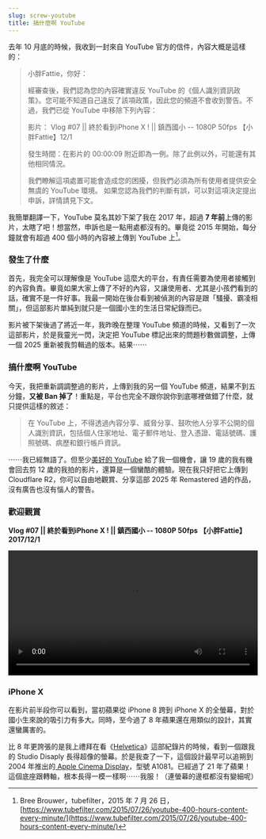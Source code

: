 ```yaml
---
slug: screw-youtube
title: 搞什麼啊 YouTube
---
```

去年 10 月底的時候，我收到一封來自 YouTube 官方的信件，內容大概是這樣的：

> 小胖Fattie，你好：
>  
> 經審查後，我們認為您的內容確實違反 YouTube 的《個人識別資訊政策》。您可能不知道自己違反了該項政策，因此您的頻道不會收到警告。不過，我們已從 YouTube 中移除下列內容：
>  
> 影片： Vlog #07 || 終於看到iPhone X ! || 鎮西國小 -- 1080P 50fps 【小胖Fattie】12/1
>  
> 發生時間：在影片的 00:00:09 附近即為一例。除了此例以外，可能還有其他相同情況。
>  
> 我們瞭解這項處置可能會造成您的困擾，但我們必須為所有使用者提供安全無虞的 YouTube 環境。 如果您認為我們的判斷有誤，可以對這項決定提出申訴，詳情請見下文。

我簡單翻譯一下，YouTube 莫名其妙下架了我在 2017 年，超過 **7 年前**上傳的影片，太瞎了吧！想當然，申訴也是一點用處都沒有的。畢竟從 2015 年開始，每分鐘就會有超過 400 個小時的內容被上傳到 YouTube 上[^1]。

<!-- truncate -->

### 發生了什麼

首先，我完全可以理解像是 YouTube 這麼大的平台，有責任需要為使用者接觸到的內容負責。畢竟如果大家上傳了不好的內容，又讓使用者、尤其是小孩們看到的話，確實不是一件好事。我最一開始在後台看到被偵測的內容是跟「騷擾、霸凌相關」，但這部影片單純到就只是一個國小生的生活日常紀錄而已。

影片被下架後過了將近一年，我昨晚在整理 YouTube 頻道的時候，又看到了一次這部影片，於是我靈光一閃，決定把 YouTube 標記出來的問題秒數做調整，上傳一個 2025 重新被我剪輯過的版本。結果⋯⋯

### 搞什麼啊 YouTube

今天，我把重新調調整過的影片，上傳到我的另一個 YouTube 頻道，結果不到五分鐘，**又被 Ban 掉了**！重點是，平台也完全不跟你說你到底哪裡做錯了什麼，就只提供這樣的敘述：

> 在 YouTube 上，不得透過內容分享、威脅分享、鼓吹他人分享不公開的個人識別資訊，包括個人住家地址、電子郵件地址、登入憑證、電話號碼、護照號碼、病歷和銀行帳戶資訊。

⋯⋯我已經無語了。但至少[美好的 YouTube](2025-07-21-youtube-has-changed.md) 給了我一個機會，讓 19 歲的我有機會回去剪 12 歲的我拍的影片，還算是一個蠻酷的體驗。現在我只好把它上傳到 Cloudflare R2，你可以自由地觀賞、分享這部 2025 年 Remastered 過的作品，沒有廣告也沒有惱人的警告。

### 歡迎觀賞

**Vlog #07 || 終於看到iPhone X ! || 鎮西國小 -- 1080P 50fps 【小胖Fattie】2017/12/1**

<video controls width="100%" preload="metadata" controlsList="nodownload">
  <source src="https://pub-e2800337dd81417d81dad68544b49487.r2.dev/20250804_1080p_h264_mp4_fattie_remastered_final.mp4" type="video/mp4" />
  Your browser does not support the video tag.
</video>

### iPhone X

在影片前半段你可以看到，當初蘋果從 iPhone 8 跨到 iPhone X 的全螢幕，對於國小生來說的吸引力有多大。同時，至今過了 8 年蘋果還在用類似的設計，其實還蠻厲害的。

比 8 年更誇張的是我上禮拜在看《[Helvetica](2025-07-30-helvetica.md)》這部紀錄片的時候，看到一個跟我的 Studio Disaply 長得超像的螢幕。於是我查了一下，這個設計最早可以追朔到 2004 年推出的[ Apple Cinema Display](https://ukcomputerparts.co.uk/product/apple-20-cinema-display-widescreen-aluminium-lcd-monitor-a1081/)，型號 A1081。已經過了 21 年了蘋果！這個底座跟轉軸，根本長得一模一樣啊⋯⋯我服！（連螢幕的邊框都沒有變細呢）

[^1]: Bree Brouwer，tubefilter，2015 年 7 月 26 日，[https://www.tubefilter.com/2015/07/26/youtube-400-hours-content-every-minute/](https://www.tubefilter.com/2015/07/26/youtube-400-hours-content-every-minute/)
